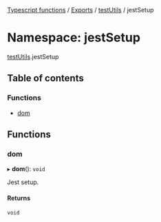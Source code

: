 [Typescript functions](../index.md) / [Exports](../modules.md) / [testUtils](testUtils.md) / jestSetup

# Namespace: jestSetup

[testUtils](testUtils.md).jestSetup

## Table of contents

### Functions

- [dom](testUtils.jestSetup.md#dom)

## Functions

### dom

▸ **dom**(): `void`

Jest setup.

#### Returns

`void`
